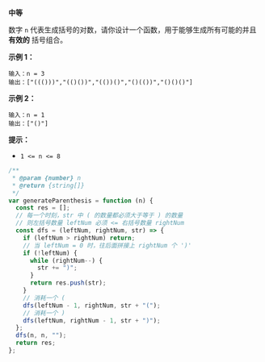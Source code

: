 **中等**

数字 `n` 代表生成括号的对数，请你设计一个函数，用于能够生成所有可能的并且 **有效的** 括号组合。

**示例 1：**

```
输入：n = 3
输出：["((()))","(()())","(())()","()(())","()()()"]
```

**示例 2：**

```
输入：n = 1
输出：["()"] 
```

**提示：**

- `1 <= n <= 8`

```js
/**
 * @param {number} n
 * @return {string[]}
 */
var generateParenthesis = function (n) {
  const res = [];
  // 每一个时刻，str 中 ( 的数量都必须大于等于 ) 的数量
  // 则左括号数量 leftNum 必须 <= 右括号数量 rightNum
  const dfs = (leftNum, rightNum, str) => {
    if (leftNum > rightNum) return;
    // 当 leftNum = 0 时，往后面拼接上 rightNum 个 ')'
    if (!leftNum) {
      while (rightNum--) {
        str += ")";
      }
      return res.push(str);
    }
    // 消耗一个 (
    dfs(leftNum - 1, rightNum, str + "(");
    // 消耗一个 )
    dfs(leftNum, rightNum - 1, str + ")");
  };
  dfs(n, n, "");
  return res;
};
```

